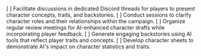 [ ] Facilitate discussions in dedicated Discord threads for players to present character concepts, traits, and backstories.
[ ] Conduct sessions to clarify character roles and their relationships within the campaign.
[ ] Organize regular review meetings for AI-enhanced character drafts while incorporating player feedback.
[ ] Generate engaging backstories using AI tools that reflect player traits and concepts.
[ ] Develop character sheets to demonstrate AI's impact on character statistics and traits.